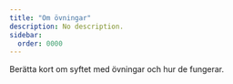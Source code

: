 ```yaml
---
title: "Om övningar" 
description: No description.
sidebar:
  order: 0000
---
```


Berätta kort om syftet med övningar och hur de fungerar.

